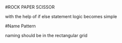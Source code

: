 #ROCK PAPER SCISSOR


with the help of if else statement logic becomes simple 

#Name Pattern  


naming should be in the rectangular grid 

